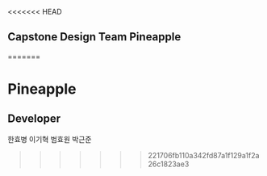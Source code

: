<<<<<<< HEAD
## Capstone Design Team Pineapple ##

=======
# Pineapple


## Developer
한효병 이기혁 범효원 박근준
>>>>>>> 221706fb110a342fd87a1f129a1f2a26c1823ae3
